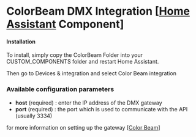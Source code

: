 # ColorBeam DMX Integration [[Home Assistant](https://www.home-assistant.io/) Component]

#### Installation

To install, simply copy the ColorBeam Folder into your CUSTOM_COMPONENTS folder and restart Home Assistant.

Then go to Devices & integration and select Color Beam integration

### Available configuration parameters

* **host** (required) : enter the IP address of the DMX gateway
* **port** (required) : the port which is used to communicate with the API (usually 3334)

for more information on setting up the gateway [[Color Beam](https://colorbeamlighting.com)]
